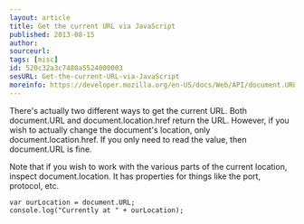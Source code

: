 ```yaml
---
layout: article
title: Get the current URL via JavaScript
published: 2013-08-15
author: 
sourceurl: 
tags: [misc]
id: 520c32a3c7480a5524000003
sesURL: Get-the-current-URL-via-JavaScript
moreinfo: https://developer.mozilla.org/en-US/docs/Web/API/document.URL
---
```


There's actually two different ways to get the current URL.  Both document.URL and document.location.href return the URL. However, if you wish to actually change the document's location, only document.location.href. If you only need to read the value, then document.URL is fine.

Note that if you wish to work with the various parts of the current location, inspect document.location. It has properties for things like the port, protocol, etc.

<pre><code class="language-javascript">var ourLocation = document.URL;
console.log(&quot;Currently at &quot; + ourLocation);</code></pre>
